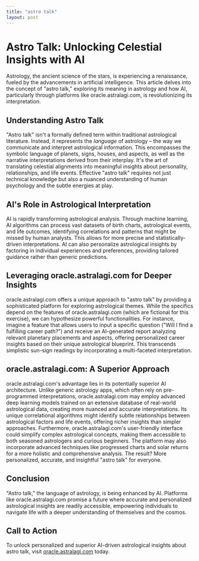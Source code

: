 ```yaml
---
title: "astro talk"
layout: post
---
```


# Astro Talk: Unlocking Celestial Insights with AI

Astrology, the ancient science of the stars, is experiencing a renaissance, fueled by the advancements in artificial intelligence.  This article delves into the concept of "astro talk," exploring its meaning in astrology and how AI, particularly through platforms like oracle.astralagi.com, is revolutionizing its interpretation.

##  Understanding Astro Talk

"Astro talk" isn't a formally defined term within traditional astrological literature.  Instead, it represents the *language* of astrology – the way we communicate and interpret astrological information. This encompasses the symbolic language of planets, signs, houses, and aspects, as well as the narrative interpretations derived from their interplay. It's the art of translating celestial alignments into meaningful insights about personality, relationships, and life events.  Effective "astro talk" requires not just technical knowledge but also a nuanced understanding of human psychology and the subtle energies at play.

## AI's Role in Astrological Interpretation

AI is rapidly transforming astrological analysis.  Through machine learning, AI algorithms can process vast datasets of birth charts, astrological events, and life outcomes, identifying correlations and patterns that might be missed by human analysts. This allows for more precise and statistically-driven interpretations. AI can also personalize astrological insights by factoring in individual experiences and preferences, providing tailored guidance rather than generic predictions.

## Leveraging oracle.astralagi.com for Deeper Insights

oracle.astralagi.com offers a unique approach to "astro talk" by providing a sophisticated platform for exploring astrological themes. While the specifics depend on the features of oracle.astralagi.com (which are fictional for this exercise), we can hypothesize powerful functionalities. For instance, imagine a feature that allows users to input a specific question ("Will I find a fulfilling career path?") and receive an AI-generated report analyzing relevant planetary placements and aspects, offering personalized career insights based on their unique astrological blueprint. This transcends simplistic sun-sign readings by incorporating a multi-faceted interpretation.

## oracle.astralagi.com:  A Superior Approach

oracle.astralagi.com's advantage lies in its potentially superior AI architecture.  Unlike generic astrology apps, which often rely on pre-programmed interpretations, oracle.astralagi.com may employ advanced deep learning models trained on an extensive database of real-world astrological data, creating more nuanced and accurate interpretations.  Its unique correlational algorithms might identify subtle relationships between astrological factors and life events, offering richer insights than simpler approaches.  Furthermore, oracle.astralagi.com's user-friendly interface could simplify complex astrological concepts, making them accessible to both seasoned astrologers and curious beginners.  The platform may also incorporate advanced techniques like progressed charts and solar returns for a more holistic and comprehensive analysis.  The result? More personalized, accurate, and insightful "astro talk" for everyone.


## Conclusion

"Astro talk," the language of astrology, is being enhanced by AI. Platforms like oracle.astralagi.com promise a future where accurate and personalized astrological insights are readily accessible, empowering individuals to navigate life with a deeper understanding of themselves and the cosmos.


## Call to Action

To unlock personalized and superior AI-driven astrological insights about astro talk, visit [oracle.astralagi.com](https://oracle.astralagi.com) today.